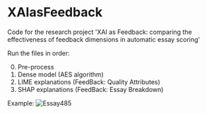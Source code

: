 # XAIasFeedback
Code for the research project 'XAI as Feedback: comparing the effectiveness of feedback dimensions in automatic essay scoring'

Run the files in order:

0. Pre-process
1. Dense model (AES algorithm)
2. LIME explanations (FeedBack: Quality Attributes)
3. SHAP explanations (FeedBack: Essay Breakdown)

Example:
![Essay485](https://github.com/OscarMoonen/XAIasFeedback/assets/50100212/6f0e654a-5cdf-466b-be62-bc05cbe873c9)
